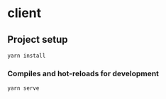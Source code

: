 # client

## Project setup
```
yarn install
```
### Compiles and hot-reloads for development
```
yarn serve
```

